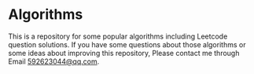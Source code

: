 # Algorithms
This is a repository for some popular algorithms including Leetcode question solutions. If you have some questions about those algorithms or some ideas about improving this repository, Please contact me through Email 592623044@qq.com.
